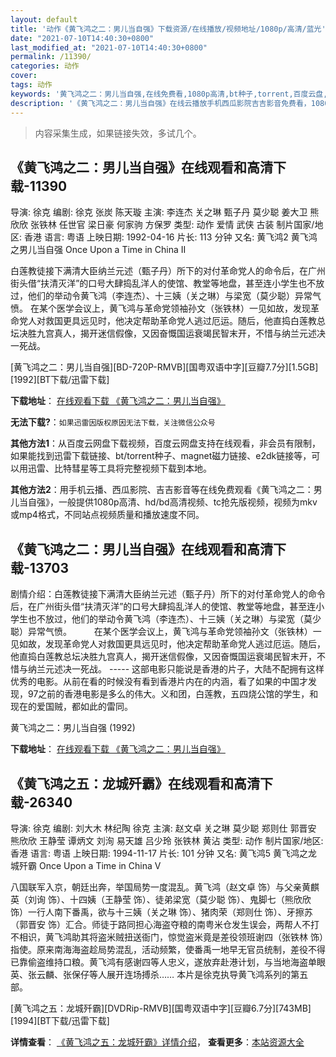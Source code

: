 ```yaml
---
layout: default
title: '动作《黄飞鸿之二：男儿当自强》下载资源/在线播放/视频地址/1080p/高清/蓝光'
date: "2021-07-10T14:40:30+0800"
last_modified_at: "2021-07-10T14:40:30+0800"
permalink: /11390/
categories: 动作
cover:
tags: 动作
keywords: '黄飞鸿之二：男儿当自强,在线免费看,1080p高清,bt种子,torrent,百度云盘,magnet,磁力链,迅雷下载资源'
description: '《黄飞鸿之二：男儿当自强》在线云播放手机西瓜影院吉吉影音免费看，1080p高清bd/hd未删减完整版和tc抢先枪版，mkv/mp4格式，附带bt/torrent种子、magnet/磁力链、百度云盘、网盘资源迅雷下载链接'
---
```


>内容采集生成，如果链接失效，多试几个。


## 《黄飞鸿之二：男儿当自强》在线观看和高清下载-11390

导演: 徐克 编剧: 徐克 张炭 陈天璇 主演: 李连杰 关之琳 甄子丹 莫少聪 姜大卫 熊欣欣 张铁林 任世官 梁日豪 何家驹 方保罗 类型: 动作 爱情 武侠 古装 制片国家/地区: 香港 语言: 粤语 上映日期: 1992-04-16 片长: 113 分钟 又名: 黄飞鸿2 黄飞鸿之男儿当自强 Once Upon a Time in China II

白莲教徒接下满清大臣纳兰元述（甄子丹）所下的对付革命党人的命令后，在广州街头借“扶清灭洋”的口号大肆捣乱洋人的使馆、教堂等地盘，甚至连小学生也不放过，他们的举动令黄飞鸿（李连杰）、十三姨（关之琳）与梁宽（莫少聪）异常气愤。 在某个医学会议上，黄飞鸿与革命党领袖孙文（张铁林）一见如故，发现革命党人对救国更具远见时，他决定帮助革命党人逃过厄运。随后，他直捣白莲教总坛决胜九宫真人，揭开迷信假像，又因奋慨国运衰竭民智末开，不惜与纳兰元述决一死战。


[黄飞鸿之二：男儿当自强][BD-720P-RMVB][国粤双语中字][豆瓣7.7分][1.5GB][1992][BT下载/迅雷下载]

**下载地址**： [在线观看下载 《黄飞鸿之二：男儿当自强》](https://www.btdx8.com/torrent/once_upon_a_time_in_china2_1992.html) 


**无法下载?**：`如果迅雷因版权原因无法下载，关注微信公众号 `

**其他方法1**：从百度云网盘下载视频，百度云网盘支持在线观看，非会员有限制，如果能找到迅雷下载链接、bt/torrent种子、magnet磁力链接、e2dk链接等，可以用迅雷、比特彗星等工具将完整视频下载到本地。

**其他方法2**：用手机云播、西瓜影院、吉吉影音等在线免费观看《黄飞鸿之二：男儿当自强》，一般提供1080p高清、hd/bd高清视频、tc抢先版视频，视频为mkv或mp4格式，不同站点视频质量和播放速度不同。


## 《黄飞鸿之二：男儿当自强》在线观看和高清下载-13703

剧情介绍：白莲教徒接下满清大臣纳兰元述（甄子丹）所下的对付革命党人的命令后，在广州街头借“扶清灭洋”的口号大肆捣乱洋人的使馆、教堂等地盘，甚至连小学生也不放过，他们的举动令黄飞鸿（李连杰）、十三姨（关之琳）与梁宽（莫少聪）异常气愤。  　　在某个医学会议上，黄飞鸿与革命党领袖孙文（张铁林）一见如故，发现革命党人对救国更具远见时，他决定帮助革命党人逃过厄运。随后，他直捣白莲教总坛决胜九宫真人，揭开迷信假像，又因奋慨国运衰竭民智末开，不惜与纳兰元述决一死战。 ----- 这部电影只能说是香港的片子，大陆不配拥有这样优秀的电影。从前在看的时候没有看到香港片内在的内涵，看了如果的中国才发现，97之前的香港电影是多么的伟大。义和团，白莲教，五四烧公馆的学生，和现在的爱国贼，都如此的雷同。


黄飞鸿之二：男儿当自强 (1992)

**下载地址**： [在线观看下载 《黄飞鸿之二：男儿当自强》](https://www.btbtdy.me/btdy/dy5642.html) 


## 《黄飞鸿之五：龙城歼霸》在线观看和高清下载-26340

导演: 徐克 编剧: 刘大木 林纪陶 徐克 主演: 赵文卓 关之琳 莫少聪 郑则仕 郭晋安 熊欣欣 王静莹 谭炳文 刘洵 易天雄 吕少玲 张铁林 黄沾 类型: 动作 制片国家/地区: 香港 语言: 粤语 上映日期: 1994-11-17 片长: 101 分钟 又名: 黄飞鸿5 黄飞鸿之龙城歼霸 Once Upon a Time in China V

八国联军入京，朝廷出奔，举国局势一度混乱。黄飞鸿（赵文卓 饰）与父亲黄麒英（刘询 饰）、十四姨（王静莹 饰）、徒弟梁宽（莫少聪 饰）、鬼脚七（熊欣欣 饰）一行人南下番禹，欲与十三姨（关之琳 饰）、猪肉荣（郑则仕 饰）、牙擦苏（郭晋安 饰）汇合。师徒于路同担心海盗夺粮的南粤米仓发生误会，两帮人不打不相识，黄飞鸿助其将盗米贼扭送衙门，惊觉盗米竟是差役领班谢四（张铁林 饰）指使。原来南海海盗趁局势混乱，活动频繁，使番禹一地早无官员统制，差役不得已靠偷盗维持口粮。黄飞鸿有感谢四等人忠义，遂放弃赴港计划，与当地海盗单眼英、张云麟、张保仔等人展开连场搏杀…… 本片是徐克执导黄飞鸿系列的第五部。


[黄飞鸿之五：龙城歼霸][DVDRip-RMVB][国粤双语中字][豆瓣6.7分][743MB][1994][BT下载/迅雷下载]

**详情查看**： [《黄飞鸿之五：龙城歼霸》详情介绍](/movie/26340/)， **查看更多**：[本站资源大全](/movie/t/all/)

